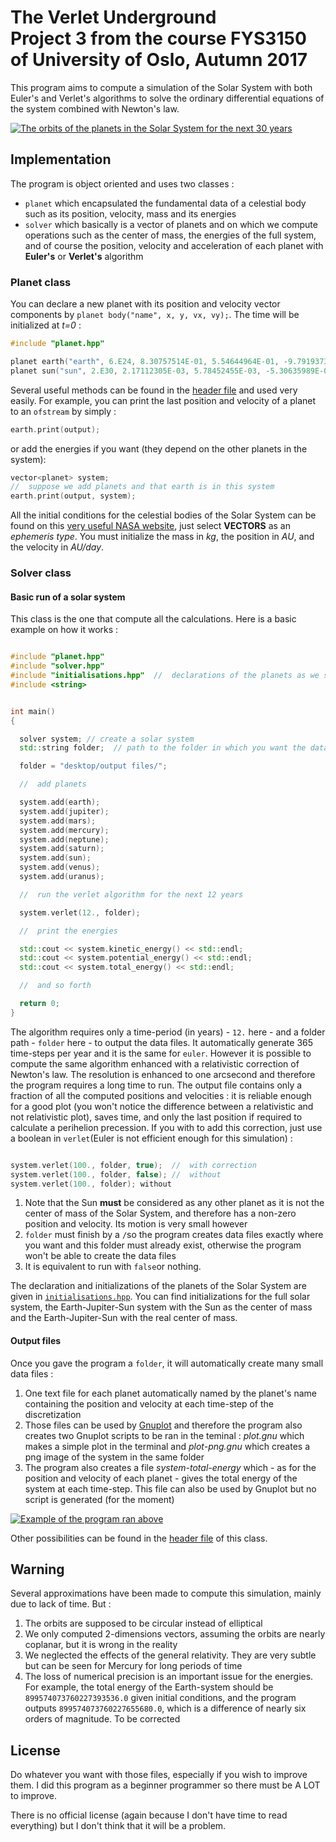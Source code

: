 # The Verlet Underground <br> Project 3 from the course FYS3150 of University of Oslo, Autumn 2017


This program aims to compute a simulation of the Solar System with both Euler's and Verlet's algorithms to solve the ordinary differential equations of the system combined with Newton's law.

[![The orbits of the planets in the Solar System for the next 30 years](https://s1.postimg.org/9kfx39w6lr/plot.png)](https://postimg.org/image/4xua2kxmy3/)

## Implementation

The program is object oriented and uses two classes :
- `planet` which encapsulated the fundamental data of a celestial body such as its position, velocity, mass and its energies
- `solver` which basically is a vector of planets and on which we compute operations such as the center of mass, the energies of the full system, and of course the position, velocity and acceleration of each planet with **Euler's** or **Verlet's** algorithm

### Planet class

You can declare a new planet with its position and velocity vector components by `planet body("name", x, y, vx, vy);`. The time will be initialized at *t=0* :

```cpp
#include "planet.hpp"

planet earth("earth", 6.E24, 8.30757514E-01, 5.54644964E-01, -9.79193739E-03, 1.42820162E-02);
planet sun("sun", 2.E30, 2.17112305E-03, 5.78452455E-03, -5.30635989E-06, 5.44444408E-06);
```

Several useful methods can be found in the [header file](https://github.com/kryzar/Perseids/blob/master/Program/Program/classes/solver.hpp) and used very easily. For example, you can print the last position and velocity of a planet to an `ofstream` by simply :

```cpp
earth.print(output);
```

or add the energies if you want (they depend on the other planets in the system):

```cpp
vector<planet> system;
//  suppose we add planets and that earth is in this system
earth.print(output, system);
```

All the initial conditions for the celestial bodies of the Solar System can be found on this [very useful NASA website](https://ssd.jpl.nasa.gov/horizons.cgi#top), just select **VECTORS** as an *ephemeris type*. You must initialize the mass in *kg*, the position in *AU*, and the velocity in *AU/day*.


### Solver class
#### Basic run of a solar system

This class is the one that compute all the calculations. Here is a basic example on how it works :

```cpp

#include "planet.hpp"
#include "solver.hpp"
#include "initialisations.hpp"  //  declarations of the planets as we seen above
#include <string>


int main()
{

  solver system; // create a solar system
  std::string folder;  // path to the folder in which you want the data files

  folder = "desktop/output files/";

  //  add planets

  system.add(earth);
  system.add(jupiter);
  system.add(mars);
  system.add(mercury);
  system.add(neptune);
  system.add(saturn);
  system.add(sun);
  system.add(venus);
  system.add(uranus);

  //  run the verlet algorithm for the next 12 years

  system.verlet(12., folder);

  //  print the energies

  std::cout << system.kinetic_energy() << std::endl;
  std::cout << system.potential_energy() << std::endl;
  std::cout << system.total_energy() << std::endl;

  //  and so forth

  return 0;
}

```

The algorithm requires only a time-period (in years) - `12.` here - and a folder path - `folder` here - to output the data files. It automatically generate 365 time-steps per year and it is the same for `euler`.
However it is possible to compute the same algorithm enhanced with a relativistic correction of Newton's law. The resolution is enhanced to one arcsecond and therefore the program requires a long time to run. The output file contains only a fraction of all the computed positions and velocities : it is reliable enough for a good plot (you won't notice the difference between a relativistic and not relativistic plot), saves time, and only the last position if required to calculate a perihelion precession. If you with to add this correction, just use a boolean in `verlet`(Euler is not efficient enough for this simulation) :

```cpp

system.verlet(100., folder, true);  //  with correction
system.verlet(100., folder, false); //  without
system.verlet(100., folder); without

```

1. Note that the Sun **must** be considered as any other planet as it is not the center of mass of the Solar System, and therefore has a non-zero position and velocity. Its motion is very small however
2. `folder` must finish by a `/`so the program creates data files exactly where you want and this folder must already exist, otherwise the program won't be able to create the data files
3. It is equivalent to run with `false`or nothing.

The declaration and initializations of the planets of the Solar System are given in [`initialisations.hpp`](https://github.com/kryzar/Perseids/blob/master/Program/Program/initialisations.hpp). You can find initializations for the full solar system, the Earth-Jupiter-Sun system with the Sun as the center of mass and the Earth-Jupiter-Sun with the real center of mass.



#### Output files

Once you gave the program a `folder`, it will automatically create many small data files :

1. One text file for each planet automatically named by the planet's name containing the position and velocity at each time-step of the discretization
2. Those files can be used by [Gnuplot](http://gnuplot.sourceforge.net) and therefore the program also creates two Gnuplot scripts to be ran in the teminal : *plot.gnu* which makes a simple plot in the terminal and *plot-png.gnu* which creates a png image of the system in the same folder
3. The program also creates a file *system-total-energy* which - as for the position and velocity of each planet - gives the total energy of the system at each time-step. This file can also be used by Gnuplot but no script is generated (for the moment)

[![Example of the program ran above](https://s1.postimg.org/3u7luzcw4v/Capture_d_cran_2017-10-24_18.54.12.jpg)](https://postimg.org/image/1rrt6xeb3f/)

Other possibilities can be found in the [header file](https://github.com/kryzar/Perseids/blob/master/Program/Program/classes/solver.hpp) of this class.

## Warning

Several approximations have been made to compute this simulation, mainly due to lack of time. But :
1. The orbits are supposed to be circular instead of elliptical
2. We only computed 2-dimensions vectors, assuming the orbits are nearly coplanar, but it is wrong in the reality
3. We neglected the effects of the general relativity. They are very subtle but can be seen for Mercury for long periods of time
4. The loss of numerical precision is an important issue for the energies. For example, the total energy of the Earth-system should be `899574073760227393536.0` given initial conditions, and the program outputs `899574073760227655680.0`, which is a difference of nearly six orders of magnitude. To be corrected

## License

Do whatever you want with those files, especially if you wish to improve them. I did this program as a beginner programmer so there must be A LOT to improve.

There is no official license (again because I don't have time to read everything) but I don't think that it will be a problem.
